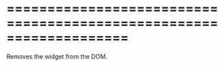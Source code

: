 <!--**
/*-------------------------------------------
    Auto-generated file. Do not modify.
-------------------------------------------

**-->
===================================================================
===================================================================

<!--shortDescription-->
Removes the widget from the DOM.
<!--/shortDescription-->

<!--fullDescription-->

<!--/fullDescription-->